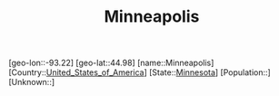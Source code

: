 ﻿---
title: "Minneapolis"
location: [44.98,-93.22]
type: City
tags:
- geo/City


SpocWebEntityId: 32497
isDeleted: false
confidential: public

---
[geo-lon::-93.22]
[geo-lat::44.98]
[name::Minneapolis]
[Country::[United_States_of_America](North-America/United_States_of_America.md)]
[State::[Minnesota](North-America/United_States_of_America/Minnesota.md)]
[Population::]
[Unknown::]

